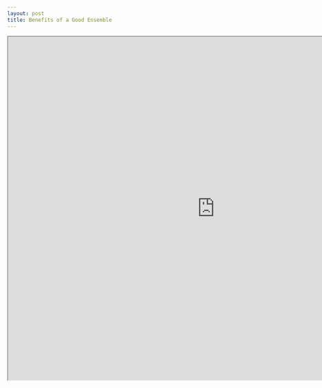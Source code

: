 ```yaml
---
layout: post
title: Benefits of a Good Ensemble
---
```


<iframe src="http://johnmwalters.github.io/assets/analysis/pl_nicolas_cage.html" marginwidth="0" marginheight="0" scrolling="no" width = "960" height = "800"></iframe>